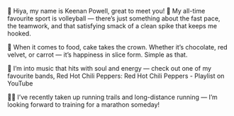 👋 Hiya, my name is Keenan Powell, great to meet you!
🏐 My all-time favourite sport is volleyball — there’s just something about the fast pace, the teamwork, and that satisfying smack of a clean spike that keeps me hooked.

🍰 When it comes to food, cake takes the crown. Whether it’s chocolate, red velvet, or carrot — it’s happiness in slice form. Simple as that.

🎵 I’m into music that hits with soul and energy — check out one of my favourite bands, Red Hot Chili Peppers:
Red Hot Chili Peppers - Playlist on YouTube

🏃‍♂️ I’ve recently taken up running trails and long-distance running — I’m looking forward to training for a marathon someday!

